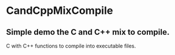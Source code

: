 # CandCppMixCompile
## Simple demo the C and C++ mix to compile.
C with C++ functions to compile into executable files.
